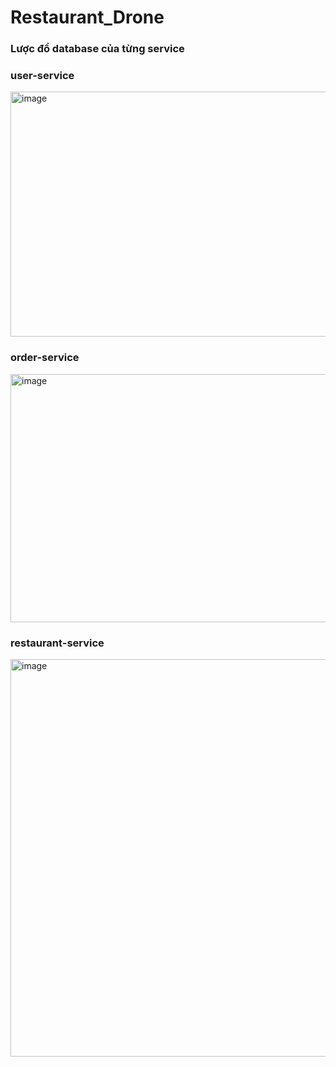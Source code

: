 # Restaurant_Drone
### Lược đồ database của từng service
### user-service
<img width="795" height="392" alt="image" src="https://github.com/user-attachments/assets/7d27b1c4-05fe-4e0e-810a-7cf4990ecd30" />

### order-service
<img width="1118" height="397" alt="image" src="https://github.com/user-attachments/assets/75f8ce0e-4fe9-4bd0-9083-f5076aab5758" />

### restaurant-service
<img width="1043" height="636" alt="image" src="https://github.com/user-attachments/assets/6c2e0a4c-d5e7-4525-901c-07f430c03227" />


